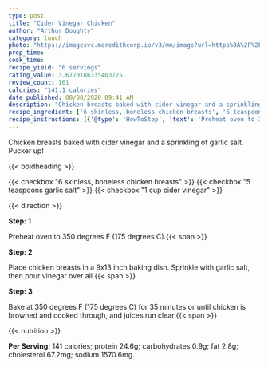 ```yaml
---
type: post
title: "Cider Vinegar Chicken"
author: "Arthur Doughty"
category: lunch
photo: "https://imagesvc.meredithcorp.io/v3/mm/image?url=https%3A%2F%2Fimages.media-allrecipes.com%2Fuserphotos%2F219959.jpg"
prep_time: 
cook_time: 
recipe_yield: "6 servings"
rating_value: 3.6770186335403725
review_count: 161
calories: "141.1 calories"
date_published: 08/08/2020 09:41 AM
description: "Chicken breasts baked with cider vinegar and a sprinkling of garlic salt. Pucker up!"
recipe_ingredient: ['6 skinless, boneless chicken breasts', '5 teaspoons garlic salt', '1 cup cider vinegar']
recipe_instructions: [{'@type': 'HowToStep', 'text': 'Preheat oven to 350 degrees F (175 degrees C).\n'}, {'@type': 'HowToStep', 'text': 'Place chicken breasts in a 9x13 inch baking dish. Sprinkle with garlic salt, then pour vinegar over all.\n'}, {'@type': 'HowToStep', 'text': 'Bake at 350 degrees F (175 degrees C) for 35 minutes or until chicken is browned and cooked through, and juices run clear.\n'}]
---
```


Chicken breasts baked with cider vinegar and a sprinkling of garlic salt. Pucker up! 

{{< boldheading >}}

{{< checkbox "6  skinless, boneless chicken breasts" >}}
{{< checkbox "5 teaspoons garlic salt" >}}
{{< checkbox "1 cup cider vinegar" >}}


{{< direction >}}

**Step: 1**

Preheat oven to 350 degrees F (175 degrees C).{{< span >}}

**Step: 2**

Place chicken breasts in a 9x13 inch baking dish. Sprinkle with garlic salt, then pour vinegar over all.{{< span >}}

**Step: 3**

Bake at 350 degrees F (175 degrees C) for 35 minutes or until chicken is browned and cooked through, and juices run clear.{{< span >}}

{{< nutrition >}}

**Per Serving:** 141 calories; protein 24.6g; carbohydrates 0.9g; fat 2.8g; cholesterol 67.2mg; sodium 1570.6mg.